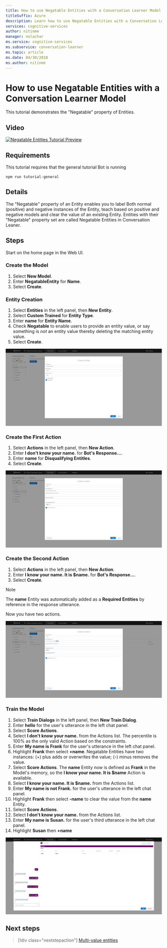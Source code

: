 ```yaml
---
title: How to use Negatable Entities with a Conversation Learner Model - Microsoft Cognitive Services | Microsoft Docs
titleSuffix: Azure
description: Learn how to use Negatable Entities with a Conversation Learner Model.
services: cognitive-services
author: nitinme
manager: nolachar
ms.service: cognitive-services
ms.subservice: conversation-learner
ms.topic: article
ms.date: 04/30/2018
ms.author: nitinme
---
```

# How to use Negatable Entities with a Conversation Learner Model

This tutorial demonstrates the "Negatable" property of Entities.

## Video

[![Negatable Entities Tutorial Preview](https://aka.ms/cl_Tutorial_v3_NegatableEntities_Preview)](https://aka.ms/cl_Tutorial_v3_NegatableEntities)

## Requirements
This tutorial requires that the general tutorial Bot is running

	npm run tutorial-general

## Details
The "Negatable" property of an Entity enables you to label Both normal (positive) and negative instances of the Entity, teach based on positive and negative models and clear the value of an existing Entity. Entities with their "Negatable" property set are called Negatable Entities in Conversation Leaner.

## Steps

Start on the home page in the Web UI.

### Create the Model

1. Select **New Model**.
2. Enter **NegatableEntity** for **Name**.
3. Select **Create**.

### Entity Creation

1. Select **Entities** in the left panel, then **New Entity**.
2. Select **Custom Trained** for **Entity Type**.
3. Enter **name** for **Entity Name**.
4. Check **Negatable** to enable users to provide an entity value, or say something is *not* an entity value thereby deleting the matching entity value.
5. Select **Create**.

![](../media/T06_entity_create.png)

### Create the First Action

1. Select **Actions** in the left panel, then **New Action**.
2. Enter **I don't know your name.** for **Bot's Response...**.
3. Enter **name** for **Disqualifying Entitles**.
4. Select **Create**.

![](../media/T06_action_create_1.png)

### Create the Second Action

1. Select **Actions** in the left panel, then **New Action**.
2. Enter **I know your name. It is $name.** for **Bot's Response...**.
3. Select **Create**.

> [!NOTE]
> The **name** Entity was automatically added as a **Required Entities** by reference in the response utterance.

Now you have two actions.

![](../media/T06_action_create_2.png)

### Train the Model

1. Select **Train Dialogs** in the left panel, then **New Train Dialog**.
2. Enter **hello** for the user's utterance in the left chat panel.
3. Select **Score Actions**.
4. Select **I don't know your name.** from the Actions list. The percentile is 100% as the only valid Action based on the constraints.
5. Enter **My name is Frank** for the user's utterance in the left chat panel.
6. Highlight **Frank** then select **+name**. Negatable Entities have two instances: (+) plus adds or overwrites the value; (-) minus removes the value.
7. Select **Score Actions**. The **name** Entity now is defined as **Frank** in the Model's memory, so the **I know your name. It is $name** Action is available.
8. Select **I know your name. It is $name.** from the Actions list.
9. Enter **My name is not Frank.** for the user's utterance in the left chat panel.
10. Highlight **Frank** then select **-name** to clear the value from the **name** Entity.
11. Select **Score Actions**.
12. Select **I don't know your name.** from the Actions list.
13. Enter **My name is Susan.** for the user's third utterance in the left chat panel.
14. Highlight **Susan** then **+name** 

![](../media/T06_training.png)

## Next steps

> [!div class="nextstepaction"]
> [Multi-value entities](./07-multi-value-entities.md)
